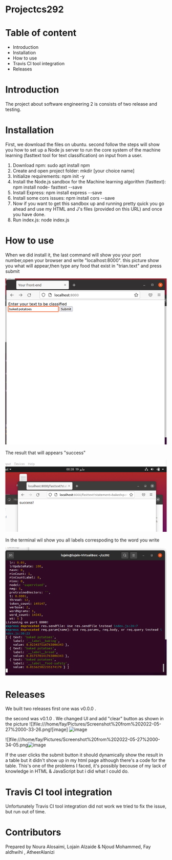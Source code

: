 # Projectcs292
# Table of content
- Introduction
- Installation
- How to use
- Travis CI tool integration
- Releases

# Introduction
The project about software engineering 2 is consists of two release and testing. 
# Installation
First, we download the  files on ubuntu. second follow the steps will show you how to set up a Node js server to run the core system of the machine learning (fasttext tool for text classification) on input from a user.
1.	Download npm: sudo apt install npm
2.	Create and open project folder: mkdir [your choice name]
3.	Initialize requirements: npm init -y
4.	Install the Node.js sandbox for the Machine learning algorithm (fasttext): npm install node- fasttext --save
5.	Install Express: npm install express --save
6.	Install some cors issues: npm install cors --save
7.	Now if you want to get this sandbox up and running pretty quick you go ahead and use my HTML and J's files (provided on this URL) and once you have done.
8.	Run index.js: node index.js

# How to use 
When we did install it, the last command will show you your port number,open your browser and write "localhost:8000". 
this picture show you what will appear,then type any food that exist in "trian.text" and press submit

![](cscl.png)

The result that will appears "success"

![](cssu.png)


In the terminal wil show you all labels correspoding to the word you write

![](cstr.png)
# Releases
We built two releases first one was v0.0.0 .

the second was v0.1.0 .
We changed UI and add "clear" button as shown in the picture
![]file:///home/fay/Pictures/Screenshot%20from%202022-05-27%2000-33-26.png![image]
![image](https://user-images.githubusercontent.com/106355618/170608495-50720b4e-7bb4-441b-b628-df4b5d2e2163.png)


![]file:///home/fay/Pictures/Screenshot%20from%202022-05-27%2000-34-05.png![image](https://user-images.githubusercontent.com/106281135/170606825-e7666947-5ba5-4055-9c63-0a7aba0e6081.png)


If the user clicks the submit button it should dynamically show the result in a table but it didn't show up in my html page although there's a code for the table. This's one of the problems I faced, it's possibly becouse of my lack of knowledge in HTML & JavaScript but i did what I could do.

# Travis CI tool integration
Unfortunately Travis CI tool integration did not work we tried to fix the issue, but run out of time.
# Contributors
Prepared by Noura Alosaimi, Lojain Alzaide & Njoud Mohammed, Fay aldhwihi , AtheerAlanizi
